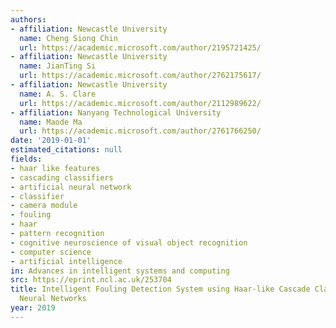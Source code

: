 ```yaml
---
authors:
- affiliation: Newcastle University
  name: Cheng Siong Chin
  url: https://academic.microsoft.com/author/2195721425/
- affiliation: Newcastle University
  name: JianTing Si
  url: https://academic.microsoft.com/author/2762175617/
- affiliation: Newcastle University
  name: A. S. Clare
  url: https://academic.microsoft.com/author/2112989622/
- affiliation: Nanyang Technological University
  name: Maode Ma
  url: https://academic.microsoft.com/author/2761766250/
date: '2019-01-01'
estimated_citations: null
fields:
- haar like features
- cascading classifiers
- artificial neural network
- classifier
- camera module
- fouling
- haar
- pattern recognition
- cognitive neuroscience of visual object recognition
- computer science
- artificial intelligence
in: Advances in intelligent systems and computing
src: https://eprint.ncl.ac.uk/253704
title: Intelligent Fouling Detection System using Haar-like Cascade Classifier with
  Neural Networks
year: 2019
---
```

